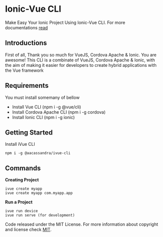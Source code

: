 # Ionic-Vue CLI
Make Easy Your Ionic Project Using Ionic-Vue CLI. For more documentations [read](https://aacassandra.github.io/ivue-cli/)

## Introductions
First of all, Thank you so much for VueJS, Cordova Apache & Ionic. You are awesome!
This CLI is a combinate of VueJS, Cordova Apache & Ionic, with the aim of making it easier for developers to create hybrid applications with the Vue framework

## Requirements
You must install somemany of bellow
* Install Vue CLI (npm i -g @vue/cli)
* Install Cordova Apache CLI (npm i -g cordova)
* Install Ionic CLI (npm i -g ionic)

## Getting Started
Install iVue CLI
```
npm i -g @aacassandra/ivue-cli
```

## Commands
**Creating Project**
```
ivue create myapp
ivue create myapp com.myapp.app
```

**Run a Project**
```
ivue run device
ivue run serve (for development)
```

Code released under the MIT License.
For more information about copyright and license check [MIT](https://github.com/aacassandra/ivue-cli/blob/master/LICENSE).
